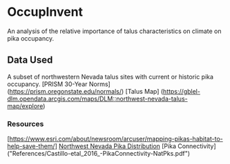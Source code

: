 # OccupInvent
An analysis of the relative importance of talus characteristics on climate on pika occupancy.

## Data Used
A subset of northwestern Nevada talus sites with current or historic pika occupancy.
[PRISM 30-Year Norms] (https://prism.oregonstate.edu/normals/)
[Talus Map] (https://gblel-dlm.opendata.arcgis.com/maps/DLM::northwest-nevada-talus-map/explore)


### Resources
[https://www.esri.com/about/newsroom/arcuser/mapping-pikas-habitat-to-help-save-them/]
[Northwest Nevada Pika Distribution]("References/Jeffress_NWNVPika_2017.pdf")
[Pika Connectivity] ("References/Castillo-etal_2016_-PikaConnectivity-NatPks.pdf")

